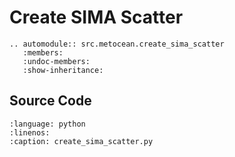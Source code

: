 # Create SIMA Scatter

```{eval-rst}
.. automodule:: src.metocean.create_sima_scatter
   :members:
   :undoc-members:
   :show-inheritance:
```

## Source Code

```{literalinclude} ../../src/metocean/create_sima_scatter.py
:language: python
:linenos:
:caption: create_sima_scatter.py
```
